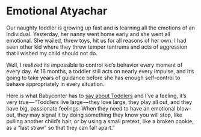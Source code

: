 # Emotional Atyachar

Our naughty toddler is growing up fast and is learning all the emotions of an Individual. Yesterday, her nanny went home early and she went all emotional. She wailed, threw toys, hit us for all reasons of her own. I had seen other kid where they threw temper tantrums and acts of aggression that I wished my child should not do.

Well, I realized its impossible to control kid’s behavior every moment of every day. At 16 months, a toddler still acts on nearly every impulse, and it’s going to take years of guidance before she has enough self-control to behave appropriately in every situation.

Here is what Babycenter has to [say about Toddlers](http://www.babycenter.com/0_your-16-month-olds-behavior-letting-it-all-hang-out_1213784.bc) and I’ve a feeling, it’s very true — “Toddlers live large — they love large, they play all out, and they have big, passionate feelings. When they need to have an emotional blow-out, they may signal it by doing something they know you will stop, like pulling another child’s hair, or by using a small pretext, like a broken cookie, as a “last straw” so that they can fall apart.”
